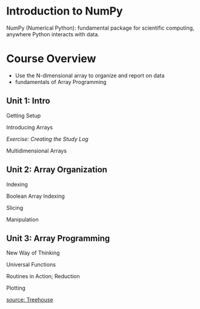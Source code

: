 # Introduction to NumPy

NumPy (Numerical Python): fundamental package for scientific computing, anywhere Python interacts with data. 

# Course Overview

- Use the N-dimensional array to organize and report on data
- fundamentals of Array Programming

## Unit 1: Intro

Getting Setup

Introducing Arrays

*Exercise: Creating the Study Log*

Multidimensional Arrays

## Unit 2: Array Organization

Indexing

Boolean Array Indexing

Slicing

Manipulation

## Unit 3: Array Programming

New Way of Thinking

Universal Functions

Routines in Action; Reduction

Plotting

[source: Treehouse](https://teamtreehouse.com/library/introduction-to-numpy)

